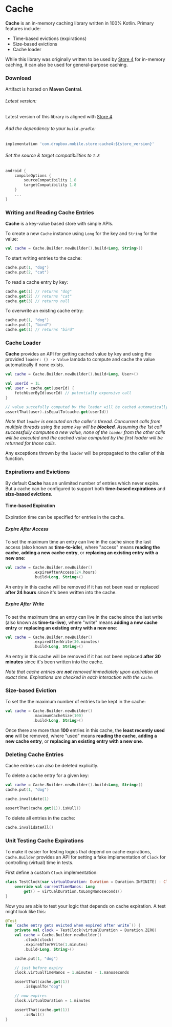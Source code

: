 # Cache

**Cache** is an in-memory caching library written in 100% Kotlin. Primary features include:

* Time-based evictions (expirations)
* Size-based evictions
* Cache loader

While this library was originally written to be used by [Store 4](https://github.com/dropbox/Store) for in-memory caching, it can also be used for general-purpose caching.

### Download

Artifact is hosted on **Maven Central**.

###### Latest version:

Latest version of this library is aligned with [Store 4](https://github.com/dropbox/Store).

###### Add the dependency to your `build.gradle`:

```groovy
implementation 'com.dropbox.mobile.store:cache4:${store_version}'
```

###### Set the source & target compatibilities to `1.8`

```groovy
android {
    compileOptions {
        sourceCompatibility 1.8
        targetCompatibility 1.8
    }
    ...
}
```

### Writing and Reading Cache Entries

**Cache** is a key-value based store with simple APIs.

To create a new `Cache` instance using `Long` for the key and `String` for the value:

```kotlin
val cache = Cache.Builder.newBuilder().build<Long, String>()
```

To start writing entries to the cache:

```kotlin
cache.put(1, "dog")
cache.put(2, "cat")
```

To read a cache entry by key:

```kotlin
cache.get(1) // returns "dog"
cache.get(2) // returns "cat"
cache.get(3) // returns null
```

To overwrite an existing cache entry:

```kotlin
cache.put(1, "dog")
cache.put(1, "bird")
cache.get(1) // returns "bird"
```

### Cache Loader

**Cache** provides an API for getting cached value by key and using the provided `loader: () -> Value` lambda to compute and cache the value automatically if none exists.

```kotlin
val cache = Cache.Builder.newBuilder().build<Long, User>()

val userId = 1L
val user = cache.get(userId) {
    fetchUserById(userId) // potentially expensive call
}

// value succefully computed by the loader will be cached automatically
assertThat(user).isEqualTo(cache.get(userId))
```

_Note that `loader` is executed on the caller's thread. Concurrent calls from multiple threads using the same `key` will be **blocked**. Assuming the 1st call successfully computes a new value, none of the `loader` from the other calls will be executed and the cached value computed by the first loader will be returned for those calls._

Any exceptions thrown by the `loader` will be propagated to the caller of this function.

### Expirations and Evictions

By default **Cache** has an unlimited number of entries which never expire. But a cache can be configured to support both **time-based expirations** and **size-based evictions**.

#### Time-based Expiration

Expiration time can be specified for entries in the cache.

##### Expire After Access

To set the maximum time an entry can live in the cache since the last access (also known as **time-to-idle**), where "access" means **reading the cache**, **adding a new cache entry**, or **replacing an existing entry with a new one**:

```kotlin
val cache = Cache.Builder.newBuilder()
            .expireAfterAccess(24.hours)
            .build<Long, String>()
```

An entry in this cache will be removed if it has not been read or replaced **after 24 hours** since it's been written into the cache.

##### Expire After Write

To set the maximum time an entry can live in the cache since the last write (also known as **time-to-live**), where "write" means **adding a new cache entry** or **replacing an existing entry with a new one**:

```kotlin
val cache = Cache.Builder.newBuilder()
            .expireAfterWrite(30.minutes)
            .build<Long, String>()
```

An entry in this cache will be removed if it has not been replaced **after 30 minutes** since it's been written into the cache.

_Note that cache entries are **not** removed immediately upon expiration at exact time. Expirations are checked in each interaction with the `cache`._

### Size-based Eviction

To set the the maximum number of entries to be kept in the cache:

```kotlin
val cache = Cache.Builder.newBuilder()
            .maximumCacheSize(100)
            .build<Long, String>()
```

Once there are more than **100** entries in this cache, the **least recently used one** will be removed, where "used" means **reading the cache**, **adding a new cache entry**, or **replacing an existing entry with a new one**.

### Deleting Cache Entries

Cache entries can also be deleted explicitly.

To delete a cache entry for a given key:

```kotlin
val cache = Cache.Builder.newBuilder().build<Long, String>()
cache.put(1, "dog")

cache.invalidate(1)

assertThat(cache.get(1)).isNull()
```

To delete all entries in the cache:

```kotlin
cache.invalidateAll()
```

### Unit Testing Cache Expirations

To make it easier for testing logics that depend on cache expirations, `Cache.Builder` provides an API for setting a fake implementation of `Clock` for controlling (virtual) time in tests.

First define a custom `Clock` implementation:

```kotlin
class TestClock(var virtualDuration: Duration = Duration.INFINITE) : Clock {
    override val currentTimeNanos: Long
        get() = virtualDuration.toLongNanoseconds()
}
```

Now you are able to test your logic that depends on cache expiration. A test might look like this:

```kotlin
@Test
fun `cache entry gets evicted when expired after write`() {
    private val clock = TestClock(virtualDuration = Duration.ZERO)
    val cache = Cache.Builder.newBuilder()
        .clock(clock)
        .expireAfterWrite(1.minutes)
        .build<Long, String>()

    cache.put(1, "dog")

    // just before expiry
    clock.virtualTimeNanos = 1.minutes - 1.nanoseconds

    assertThat(cache.get(1))
        .isEqualTo("dog")

    // now expires
    clock.virtualDuration = 1.minutes

    assertThat(cache.get(1))
        .isNull()
}
```
